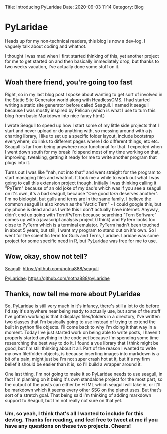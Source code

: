 Title: Introducing PyLaridae
Date: 2020-09-03 11:14
Category: Blog

# PyLaridae

Heads up for my non-technical readers, this blog is now a dev-log. I vaguely talk about coding and whatnot.

I thought I was mad when I first started thinking of this, yet another project for me to get started on and then basically immediately drop, but thanks to two weeks vacation, I've actually done some stuff on it.

## Woah there friend, you're going too fast

Right, so in my last blog post I spoke about wanting to get sort of involved in the Static Site Generator world along with HeadlessCMS. I had started writing a static site generator before called Seagull. I named it seagull because I was mostly inspired by Pelican (which is what I use to turn this blog from basic Markdown into nice fancy html.)

I wrote Seagull to speed up how I start some of my little side projects that I start and never upload or do anything with, so messing around with a js charting library, I like to set up a specific folder layout, include bootstrap everywhere, do links to different pages where I do different things, etc etc. Seagull is far from being anywhere near functional for that. I expected when I went down south for my break I'd spend most of my time working on that, improving, tweaking, getting it ready for me to write another program that plugs into it.

Turns out I was like "nah, not into that" and went straight for the program to start managing files and whatnot. It took me a while to work out what I was going to call this extension project though. Initially I was thinking calling it "PyTern" because of an old joke of my dad's which was if you see a seagull on it's own, it's a bad seagull, because "One good *tern* deserves another". I'm no biologist, but gulls and terns are in the same family. I believe the common seagull is also known as the "Arctic Tern" - I could google this, but my phone is dead and as I write this I don't actually have internet. Anyway, didn't end up going with Tern/PyTern because searching "Tern Software" comes up with a javascript analysis project (I think) and PyTern looks too close to PyTerm which is a terminal emulator. PyTerm hadn't been touched in about 5 years, but still, I want my program to stand out on it's own. So I went for the scientific term for Gulls and Terns, Laridae. Laridae was some project for some specific need in R, but PyLaridae was free for me to use.

## Wow, okay, show not tell?

[Seagull](https://github.com/notna888/seagull): https://github.com/notna888/seagull

[PyLaridae](https://github.com/notna888/pyLaridae): https://github.com/notna888/pyLaridae

## Thanks, now tell me more about PyLaridae

So, PyLaridae is still very much in it's infancy, there's still a lot to do before I'd say it's anywhere near being ready to actually use, but some of the stuff I've gotten working is that it displays files/folders in a directory, I've written two classes that I'm basically going to use instead of trying to extend the built in python file objects. I'll come back to why I'm doing it that way in a moment.
Today I've just started work on being able to write posts, I haven't properly started anything in the code yet because I'm spending some time researching the best way to do it. I found a vue library that I think might be good, but I'm still thinking about it all. Part of the reason I wanted to write my own file/folder objects, is because inserting images into markdown is a bit of a pain, might just be I'm not super crash hot at it, but it's my firm belief it should be easier than it is, so I'll build a wrapper around it.

One last thing. I'm not going to make it so PyLaridae needs to use seagull, in fact I'm planning on it being it's own standalone project for the most part, so the output of the posts can either be HTML which seagull will take in, or it'll be markdown which it seems every other SSG on the planet uses. But that's sort of a stretch goal.
That being said I'm thinking of adding markdown support to Seagull, but I'm not really not sure on that yet.

### Um, so yeah, I think that's all I wanted to include for this devlog. Thanks for reading, and feel free to tweet at me if you have any questions on these two projects. Cheers!
